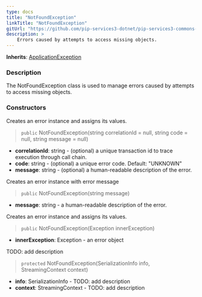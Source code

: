 ```yaml
---
type: docs
title: "NotFoundException"
linkTitle: "NotFoundException"
gitUrl: "https://github.com/pip-services3-dotnet/pip-services3-commons-dotnet"
description: >
    Errors caused by attempts to access missing objects.
---
```


**Inherits**: [ApplicationException](../application_exception)

### Description

The NotFoundException class is used to manage errors caused by attempts to access missing objects.

### Constructors
Creates an error instance and assigns its values.

> `public` NotFoundException(string correlationId = null, string code = null, string message = null)

- **correlationId**: string - (optional) a unique transaction id to trace execution through call chain.
- **code**: string - (optional) a unique error code. Default: "UNKNOWN"
- **message**: string - (optional) a human-readable description of the error.


Creates an error instance with error message

> `public` NotFoundException(string message)

- **message**: string - a human-readable description of the error.


Creates an error instance and assigns its values.

> `public` NotFoundException(Exception innerException)

- **innerException**: Exception - an error object


TODO: add description

> `protected` NotFoundException(SerializationInfo info, StreamingContext context)

- **info**: SerializationInfo - TODO: add description
- **context**: StreamingContext - TODO: add description